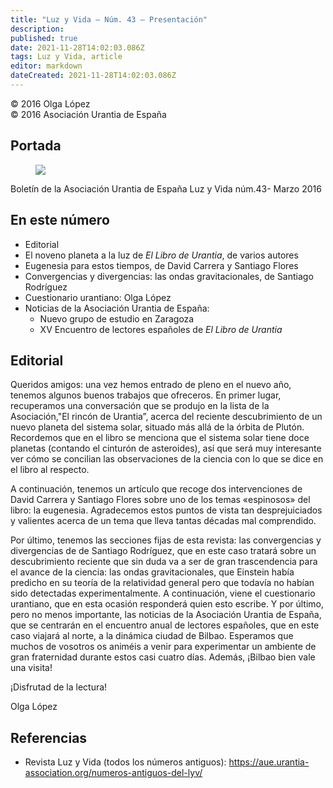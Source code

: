 ```yaml
---
title: "Luz y Vida — Núm. 43 — Presentación"
description: 
published: true
date: 2021-11-28T14:02:03.086Z
tags: Luz y Vida, article
editor: markdown
dateCreated: 2021-11-28T14:02:03.086Z
---
```


<p class="v-card v-sheet theme--light grey lighten-3 px-2">© 2016 Olga López<br>© 2016 Asociación Urantia de España</p>

## Portada

<figure id="Figure_1" class="image urantiapedia">
<img src="/image/article/Luz_y_Vida/LyV43/01.jpg">
</figure>

Boletín de la Asociación Urantia de España
Luz y Vida núm.43- Marzo 2016

## En este número

- Editorial
- El noveno planeta a la luz de _El Libro de Urantia_, de varios autores
- Eugenesia para estos tiempos, de David Carrera y Santiago Flores
- Convergencias y divergencias: las ondas gravitacionales, de Santiago Rodríguez
- Cuestionario urantiano: Olga López
- Noticias de la Asociación Urantia de España:
	- Nuevo grupo de estudio en Zaragoza
	- XV Encuentro de lectores españoles de _El Libro de Urantia_

## Editorial

Queridos amigos: una vez hemos entrado de pleno en el nuevo año, tenemos algunos buenos trabajos que ofreceros. En primer lugar, recuperamos una conversación que se produjo en la lista de la Asociación,"El rincón de Urantia”, acerca del reciente descubrimiento de un nuevo planeta del sistema solar, situado más allá de la órbita de Plutón. Recordemos que en el libro se menciona que el sistema solar tiene doce planetas (contando el cinturón de asteroides), así que será muy interesante ver cómo se concilian las observaciones de la ciencia con lo que se dice en el libro al respecto.

A continuación, tenemos un artículo que recoge dos intervenciones de David Carrera y Santiago Flores sobre uno de los temas «espinosos» del libro: la eugenesia. Agradecemos estos puntos de vista tan desprejuiciados y valientes acerca de un tema que lleva tantas décadas mal comprendido.

Por último, tenemos las secciones fijas de esta revista: las convergencias y divergencias de de Santiago Rodríguez, que en este caso tratará sobre un descubrimiento reciente que sin duda va a ser de gran trascendencia para el avance de la ciencia: las ondas gravitacionales, que Einstein había predicho en su teoría de la relatividad general pero que todavía no habían sido detectadas experimentalmente. A continuación, viene el cuestionario urantiano, que en esta ocasión responderá quien esto escribe. Y por último, pero no menos importante, las noticias de la Asociación Urantia de España, que se centrarán en el encuentro anual de lectores españoles, que en este caso viajará al norte, a la dinámica ciudad de Bilbao. Esperamos que muchos de vosotros os animéis a venir para experimentar un ambiente de gran fraternidad durante estos casi cuatro días. Además, ¡Bilbao bien vale una visita!

¡Disfrutad de la lectura!

Olga López

## Referencias

- Revista Luz y Vida (todos los números antiguos): https://aue.urantia-association.org/numeros-antiguos-del-lyv/